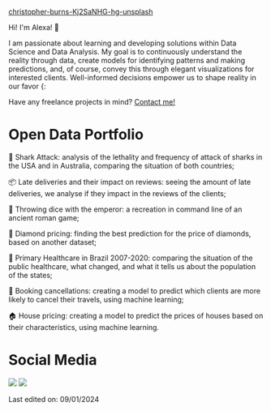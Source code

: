 [christopher-burns-Kj2SaNHG-hg-unsplash](https://github.com/alexaiung/alexaiung/assets/110355804/50e51e9c-5654-4aa6-b2ce-07a1ec0c5245)


Hi! I'm Alexa! 🥰

I am passionate about learning and developing solutions within Data Science and Data Analysis. My goal is to continuously understand the reality through data, create models for identifying patterns and making predictions, and, of course, convey this through elegant visualizations for interested clients. Well-informed decisions empower us to shape reality in our favor {:

Have any freelance projects in mind? [Contact me!](mailto:alexa.iung.dias@gmail.com)

# Open Data Portfolio

🦈 Shark Attack: analysis of the lethality and frequency of attack of sharks in the USA and in Australia, comparing the situation of both countries;

📦 Late deliveries and their impact on reviews: seeing the amount of late deliveries, we analyse if they impact in the reviews of the clients;

🎲 Throwing dice with the emperor: a recreation in command line of an ancient roman game;

💎 Diamond pricing: finding the best prediction for the price of diamonds, based on another dataset;

🏥 Primary Healthcare in Brazil 2007-2020: comparing the situation of the public healthcare, what changed, and what it tells us about the population of the states;

🏨 Booking cancellations: creating a model to predict which clients are more likely to cancel their travels, using machine learning;

🏠 House pricing: creating a model to predict the prices of houses based on their characteristics, using machine learning.

# Social Media
<div>
<a href="https://instagram.com/alexaiung" target="_blank"><img src="https://img.shields.io/badge/-Instagram-%23E4405F?style=for-the-badge&logo=instagram&logoColor=white" target="_blank"></a> 
<a href="https://www.linkedin.com/in/alexa-iung-dias" target="_blank"><img src="https://img.shields.io/badge/-LinkedIn-%230077B5?style=for-the-badge&logo=linkedin&logoColor=white" target="_blank"></a> 
</div>


Last edited on: 09/01/2024
<!--
**alexaiung/alexaiung** is a ✨ _special_ ✨ repository because its `README.md` (this file) appears on your GitHub profile.

Here are some ideas to get you started:

- 🔭 I’m currently working on ...
- 🌱 I’m currently learning ...
- 👯 I’m looking to collaborate on ...
- 🤔 I’m looking for help with ...
- 💬 Ask me about ...
- 📫 How to reach me: ...
- 😄 Pronouns: ...
- ⚡ Fun fact: ...
-->
